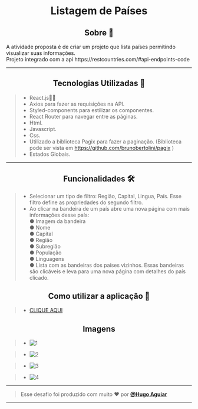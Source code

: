<h1 align="center">Listagem de Países</h1>

<h2 align="center">Sobre 📖</h2>

<p>
   A atividade proposta é de criar um projeto que lista países permitindo visualizar suas informações. <br/>
   Projeto integrado com a api https://restcountries.com/#api-endpoints-code
</p>

---

<h2 align="center">Tecnologias Utilizadas 📱</h2>

> - React.js🧐📂
> - Axios para fazer as requisições na API.
> - Styled-components para estilizar os componentes.
> - React Router para navegar entre as páginas.
> - Html.
> - Javascript.
> - Css.
> - Utilizado a biblioteca Pagix para fazer a paginação. (Biblioteca pode ser vista em https://github.com/brunobertolini/pagix )
> - Estados Globais.
---
<h2 align="center">Funcionalidades 🛠️</h2>

   <p>
   
> - Selecionar um tipo de filtro: Região, Capital, Lingua, País.  Esse filtro define as propriedades do segundo filtro.
> - Ao clicar na bandeira de um país abre uma nova página com mais informações desse país: <br>
  ● Imagem da bandeira <br>
  ● Nome <br>
  ● Capital <br>
  ● Região <br>
  ● Subregião <br>
  ● População <br>
  ● Linguagens <br>
  ● Lista com as bandeiras dos países vizinhos. Essas bandeiras são clicáveis e leva
para uma nova página com detalhes do país clicado.

</p>

<h2 align="center">Como utilizar a aplicação 🤔</h2>

<p>

> - [CLIQUE AQUI](https://mova-vha.surge.sh/)
  
 </p>
 
 <h2 align="center">Imagens</h2>
 
 > - ![1](https://user-images.githubusercontent.com/86810734/147141735-2f1f72dd-a005-4d7f-99e3-8706020283a4.png)

> - ![2](https://user-images.githubusercontent.com/86810734/147141750-8c40984d-57e9-4d3b-ba04-2e867f2ce690.png)

> - ![3](https://user-images.githubusercontent.com/86810734/147141774-2f532ed2-89a8-4290-aad2-10605298d416.png)

> - ![4](https://user-images.githubusercontent.com/86810734/147141786-579eab82-0acd-4e6b-8cb9-9dbe3b244bd2.png)

 
 ---

> Esse desafio foi produzido com muito ❤️ por **[@Hugo Aguiar](https://www.linkedin.com/in/hugoaguiar87/)**
---
